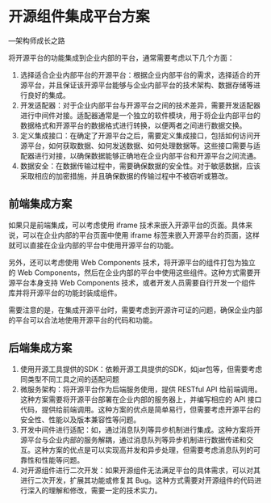 # 开源组件集成平台方案

—架构师成长之路

将开源平台的功能集成到企业内部的平台，通常需要考虑以下几个方面：

1. 选择适合企业内部平台的开源平台：根据企业内部平台的需求，选择适合的开源平台，并且保证该开源平台能够与企业内部平台的技术架构、数据存储等进行良好的集成。
2. 开发适配器：对于企业内部平台与开源平台之间的技术差异，需要开发适配器进行中间件对接。适配器通常是一个独立的软件模块，用于将企业内部平台的数据格式和开源平台的数据格式进行转换，以便两者之间进行数据交换。
3. 定义集成接口：在确定了开源平台之后，需要定义集成接口，包括如何访问开源平台，如何获取数据、如何发送数据、如何处理数据等。这些接口需要与适配器进行对接，以确保数据能够正确地在企业内部平台和开源平台之间流通。
4. 数据安全：在数据传输过程中，需要确保数据的安全性。对于敏感数据，应该采取相应的加密措施，并且确保数据的传输过程中不被窃听或篡改。


## 前端集成方案

如果只是前端集成，可以考虑使用 iframe 技术来嵌入开源平台的页面。具体来说，可以在企业内部的平台页面中使用 iframe 标签来嵌入开源平台的页面，这样就可以直接在企业内部的平台中使用开源平台的功能。

另外，还可以考虑使用 Web Components 技术，将开源平台的组件打包为独立的 Web Components，然后在企业内部的平台中使用这些组件。这种方式需要开源平台本身支持 Web Components 技术，或者开发人员需要自行开发一个组件库并将开源平台的功能封装成组件。

需要注意的是，在集成开源平台时，需要考虑到开源许可证的问题，确保企业内部的平台可以合法地使用开源平台的代码和功能。


## 后端集成方案

1. 使用开源工具提供的SDK：依赖开源工具提供的SDK，如jar包等，但需要考虑同类型不同工具之间的适配问题
2. 微服务架构：将开源平台作为后端服务使用，提供 RESTful API 给前端调用。这种方案需要将开源平台部署在企业内部的服务器上，并编写相应的 API 接口代码，提供给前端调用。这种方案的优点是简单易行，但需要考虑开源平台的安全性、性能以及版本兼容性等问题。
3. 开发中间件进行适配：如，通过消息队列等异步机制进行集成。这种方案将开源平台与企业内部的服务解耦，通过消息队列等异步机制进行数据传递和交互。这种方案的优点是可以实现高并发和异步处理，但需要考虑消息队列的可靠性和性能等问题。
4. 对开源组件进行二次开发：如果开源组件无法满足平台的具体需求，可以对其进行二次开发，扩展其功能或修复其 Bug。这种方式需要对开源组件的代码进行深入的理解和修改，需要一定的技术实力。